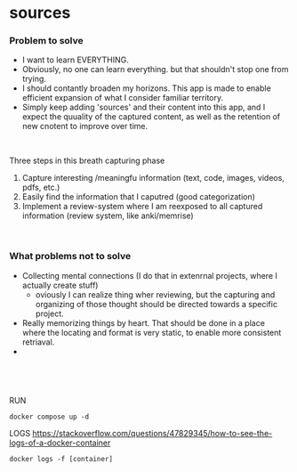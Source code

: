 # sources


### Problem to solve

- I want to learn EVERYTHING.
- Obviously, no one can learn everything. but that shouldn't stop one from trying. 
- I should contantly broaden my horizons. This app is made to enable efficient expansion of what I consider familiar territory.
- Simply keep adding 'sources' and their content into this app, and I expect the quuality of the captured content, as well as the retention of new cnotent to improve over time.

<br>

Three steps in this breath capturing phase
1. Capture interesting /meaningfu information (text, code, images, videos, pdfs, etc.)
2. Easily find the information that I caputred (good categorization)
3. Implement a review-system where I am reexposed to all captured information (review system, like anki/memrise) 


<br>

### What problems not to solve
- Collecting mental connections (I do that in extenrnal projects, where I actually create stuff)
	- oviously I can realize thing wher reviewing, but the capturing and organizing of those thought should be directed towards a specific project.
- Really memorizing things by heart. That should be done in a place where the locating and format is very static, to enable more consistent retriaval. 
- 

<br>
<br>

###
RUN
```
docker compose up -d
```

LOGS
https://stackoverflow.com/questions/47829345/how-to-see-the-logs-of-a-docker-container

```
docker logs -f [container]

```